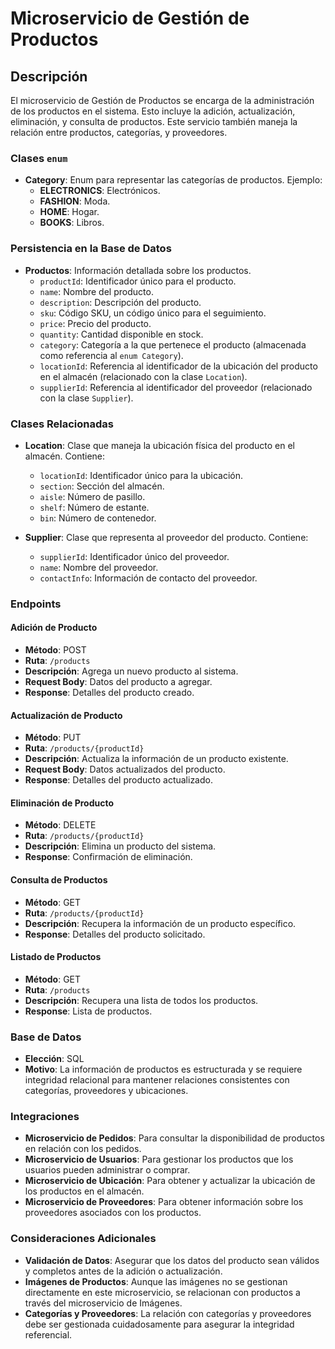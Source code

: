 # Microservicio de Gestión de Productos

## Descripción
El microservicio de Gestión de Productos se encarga de la administración de los productos en el sistema. Esto incluye la adición, actualización, eliminación, y consulta de productos. Este servicio también maneja la relación entre productos, categorías, y proveedores.

### Clases `enum`
- **Category**: Enum para representar las categorías de productos. Ejemplo:
  - **ELECTRONICS**: Electrónicos.
  - **FASHION**: Moda.
  - **HOME**: Hogar.
  - **BOOKS**: Libros.

### Persistencia en la Base de Datos
- **Productos**: Información detallada sobre los productos.
  - `productId`: Identificador único para el producto.
  - `name`: Nombre del producto.
  - `description`: Descripción del producto.
  - `sku`: Código SKU, un código único para el seguimiento.
  - `price`: Precio del producto.
  - `quantity`: Cantidad disponible en stock.
  - `category`: Categoría a la que pertenece el producto (almacenada como referencia al `enum Category`).
  - `locationId`: Referencia al identificador de la ubicación del producto en el almacén (relacionado con la clase `Location`).
  - `supplierId`: Referencia al identificador del proveedor (relacionado con la clase `Supplier`).

### Clases Relacionadas
- **Location**: Clase que maneja la ubicación física del producto en el almacén. Contiene:
  - `locationId`: Identificador único para la ubicación.
  - `section`: Sección del almacén.
  - `aisle`: Número de pasillo.
  - `shelf`: Número de estante.
  - `bin`: Número de contenedor.

- **Supplier**: Clase que representa al proveedor del producto. Contiene:
  - `supplierId`: Identificador único del proveedor.
  - `name`: Nombre del proveedor.
  - `contactInfo`: Información de contacto del proveedor.

### Endpoints

#### Adición de Producto
- **Método**: POST
- **Ruta**: `/products`
- **Descripción**: Agrega un nuevo producto al sistema.
- **Request Body**: Datos del producto a agregar.
- **Response**: Detalles del producto creado.

#### Actualización de Producto
- **Método**: PUT
- **Ruta**: `/products/{productId}`
- **Descripción**: Actualiza la información de un producto existente.
- **Request Body**: Datos actualizados del producto.
- **Response**: Detalles del producto actualizado.

#### Eliminación de Producto
- **Método**: DELETE
- **Ruta**: `/products/{productId}`
- **Descripción**: Elimina un producto del sistema.
- **Response**: Confirmación de eliminación.

#### Consulta de Productos
- **Método**: GET
- **Ruta**: `/products/{productId}`
- **Descripción**: Recupera la información de un producto específico.
- **Response**: Detalles del producto solicitado.

#### Listado de Productos
- **Método**: GET
- **Ruta**: `/products`
- **Descripción**: Recupera una lista de todos los productos.
- **Response**: Lista de productos.

### Base de Datos
- **Elección**: SQL
- **Motivo**: La información de productos es estructurada y se requiere integridad relacional para mantener relaciones consistentes con categorías, proveedores y ubicaciones.

### Integraciones
- **Microservicio de Pedidos**: Para consultar la disponibilidad de productos en relación con los pedidos.
- **Microservicio de Usuarios**: Para gestionar los productos que los usuarios pueden administrar o comprar.
- **Microservicio de Ubicación**: Para obtener y actualizar la ubicación de los productos en el almacén.
- **Microservicio de Proveedores**: Para obtener información sobre los proveedores asociados con los productos.

### Consideraciones Adicionales
- **Validación de Datos**: Asegurar que los datos del producto sean válidos y completos antes de la adición o actualización.
- **Imágenes de Productos**: Aunque las imágenes no se gestionan directamente en este microservicio, se relacionan con productos a través del microservicio de Imágenes.
- **Categorías y Proveedores**: La relación con categorías y proveedores debe ser gestionada cuidadosamente para asegurar la integridad referencial.

